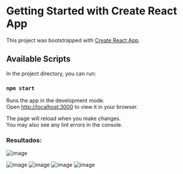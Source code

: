 # Getting Started with Create React App

This project was bootstrapped with [Create React App](https://github.com/facebook/create-react-app).

## Available Scripts

In the project directory, you can run:

### `npm start`

Runs the app in the development mode.\
Open [http://localhost:3000](http://localhost:3000) to view it in your browser.

The page will reload when you make changes.\
You may also see any lint errors in the console.

### Resultados:

![image](https://github.com/Paolaaaaaa/HookEstadoQuiz/assets/78177442/ac138852-8699-409b-b688-11f938853e93)

![image](https://github.com/Paolaaaaaa/HookEstadoQuiz/assets/78177442/9fc8d980-9729-4853-a09f-e016f210898b)
![image](https://github.com/Paolaaaaaa/HookEstadoQuiz/assets/78177442/1efa5b4a-bd79-4e26-8fbb-287144d98016)
![image](https://github.com/Paolaaaaaa/HookEstadoQuiz/assets/78177442/9999b098-b38e-4345-9494-8afbf35f4c78)
![image](https://github.com/Paolaaaaaa/HookEstadoQuiz/assets/78177442/f3d15197-3c61-4be1-9e8d-d8d9a6e83209)
